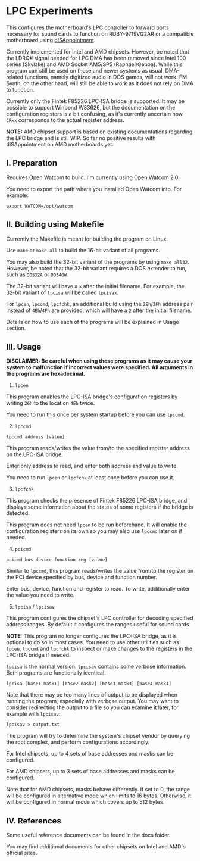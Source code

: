 # LPC Experiments
This configures the motherboard's LPC controller to forward ports necessary 
for sound cards to function on RUBY-9719VG2AR or a compatible motherboard 
using [dISAppointment](https://github.com/rasteri/dISAppointment).

Currently implemented for Intel and AMD chipsets. However, be noted that the 
LDRQ# signal needed for LPC DMA has been removed since Intel 100 series 
(Skylake) and AMD Socket AM5/SP5 (Raphael/Genoa). While this program can still 
be used on those and newer systems as usual, DMA-related functions, namely 
digitized audio in DOS games, will not work. FM Synth, on the other hand, will 
still be able to work as it does not rely on DMA to function.

Currently only the Fintek F85226 LPC-ISA bridge is supported. It may be 
possible to support Winbond W83626, but the documentation on the 
configuration registers is a bit confusing, as it's currently uncertain 
how `CRxx` corresponds to the actual register address.

**NOTE:** AMD chipset support is based on existing documentations regarding 
the LPC bridge and is still WIP. So far no positive results with 
dISAppointment on AMD motherboards yet.

## I. Preparation
Requires Open Watcom to build. I'm currently using Open Watcom 2.0.

You need to export the path where you installed Open Watcom into. For example:

```
export WATCOM=/opt/watcom
```

## II. Building using Makefile

Currently the Makefile is meant for building the program on Linux.

Use `make` or `make all` to build the 16-bit variant of all programs.

You may also build the 32-bit variant of the programs by using `make all32`. 
However, be noted that the 32-bit variant requires a DOS extender to run, such 
as `DOS32A` or `DOS4GW`.

The 32-bit variant will have a `x` after the initial filename. 
For example, the 32-bit variant of `lpcisa` will be called `lpcisax`.

For `lpcen`, `lpccmd`, `lpcfchk`, an additional build using the `2Eh`/`2Fh` 
address pair instead of `4Eh`/`4Fh` are provided, which will have a `2` after 
the initial filename.

Details on how to use each of the programs will be explained in Usage section.

## III. Usage

**DISCLAIMER: Be careful when using these programs as it may cause your system 
to malfunction if incorrect values were specified. All arguments in the 
programs are hexadecimal.**

1. `lpcen`

This program enables the LPC-ISA bridge's configuration registers 
by writing `26h` to the location `4Eh` twice.

You need to run this once per system startup before you can use `lpccmd`.

2. `lpccmd`

```
lpccmd address [value]
```

This program reads/writes the value from/to the specified register address on 
the LPC-ISA bridge.

Enter only address to read, and enter both address and value to write.

You need to run `lpcen` or `lpcfchk` at least once before you can use it.

3. `lpcfchk`

This program checks the presence of Fintek F85226 LPC-ISA bridge, and displays 
some information about the states of some registers if the bridge is detected.

This program does not need `lpcen` to be run beforehand. It will enable the 
configuration registers on its own so you may also use `lpccmd` later on if 
needed.

4. `pcicmd`

```
pcicmd bus device function reg [value]
```

Similar to `lpccmd`, this program reads/writes the value from/to the register 
on the PCI device specified by bus, device and function number.

Enter bus, device, function and register to read. To write, additionally enter 
the value you need to write.

5. `lpcisa` / `lpcisav`

This program configures the chipset's LPC controller for decoding specified 
address ranges. By default it configures the ranges useful for sound cards.

**NOTE:** This program no longer configures the LPC-ISA bridge, as it is 
optional to do so in most cases. You need to use other utilities such as 
`lpcen`, `lpccmd` and `lpcfchk` to inspect or make changes to the registers 
in the LPC-ISA bridge if needed.

`lpcisa` is the normal version. `lpcisav` contains some verbose information. 
Both programs are functionally identical.

```
lpcisa [base1 mask1] [base2 mask2] [base3 mask3] [base4 mask4]
```

Note that there may be too many lines of output to be displayed when running 
the program, especially with verbose output. You may want to consider 
redirecting the output to a file so you can examine it later, for example 
with `lpcisav`:

```
lpcisav > output.txt
```

The program will try to determine the system's chipset vendor by querying the 
root complex, and perform configurations accordingly.

For Intel chipsets, up to 4 sets of base addresses and masks can be configured.

For AMD chipsets, up to 3 sets of base addresses and masks can be configured.

Note that for AMD chipsets, masks behave differently. If set to 0, the range 
will be configured in alternative mode which limits to 16 bytes. Otherwise, 
it will be configured in normal mode which covers up to 512 bytes.

## IV. References
Some useful reference documents can be found in the docs folder.

You may find additional documents for other chipsets on Intel and AMD's 
official sites.